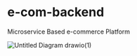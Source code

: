 # e-com-backend
Microservice Based e-commerce Platform

![Untitled Diagram drawio(1)](https://user-images.githubusercontent.com/50258809/205503284-dde69462-e6a6-40ac-a207-283e4c59382e.png)
